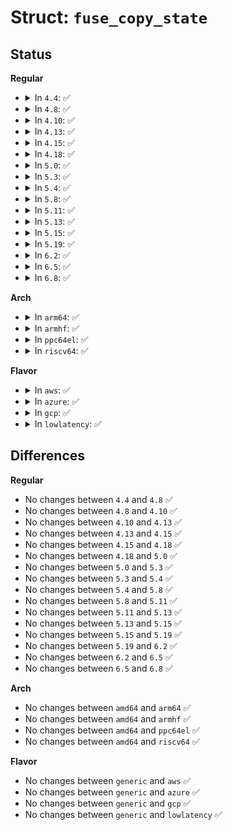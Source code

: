 # Struct: <code>fuse_copy_state</code>

## Status
<b>Regular</b>
<ul>
<li>
<details>
<summary>In <code>4.4</code>: ✅</summary>

```c
struct fuse_copy_state {
    int write;
    struct fuse_req *req;
    struct iov_iter *iter;
    struct pipe_buffer *pipebufs;
    struct pipe_buffer *currbuf;
    struct pipe_inode_info *pipe;
    long unsigned int nr_segs;
    struct page *pg;
    unsigned int len;
    unsigned int offset;
    unsigned int move_pages;
};
```
</details>
</li>
<li>
<details>
<summary>In <code>4.8</code>: ✅</summary>

```c
struct fuse_copy_state {
    int write;
    struct fuse_req *req;
    struct iov_iter *iter;
    struct pipe_buffer *pipebufs;
    struct pipe_buffer *currbuf;
    struct pipe_inode_info *pipe;
    long unsigned int nr_segs;
    struct page *pg;
    unsigned int len;
    unsigned int offset;
    unsigned int move_pages;
};
```
</details>
</li>
<li>
<details>
<summary>In <code>4.10</code>: ✅</summary>

```c
struct fuse_copy_state {
    int write;
    struct fuse_req *req;
    struct iov_iter *iter;
    struct pipe_buffer *pipebufs;
    struct pipe_buffer *currbuf;
    struct pipe_inode_info *pipe;
    long unsigned int nr_segs;
    struct page *pg;
    unsigned int len;
    unsigned int offset;
    unsigned int move_pages;
};
```
</details>
</li>
<li>
<details>
<summary>In <code>4.13</code>: ✅</summary>

```c
struct fuse_copy_state {
    int write;
    struct fuse_req *req;
    struct iov_iter *iter;
    struct pipe_buffer *pipebufs;
    struct pipe_buffer *currbuf;
    struct pipe_inode_info *pipe;
    long unsigned int nr_segs;
    struct page *pg;
    unsigned int len;
    unsigned int offset;
    unsigned int move_pages;
};
```
</details>
</li>
<li>
<details>
<summary>In <code>4.15</code>: ✅</summary>

```c
struct fuse_copy_state {
    int write;
    struct fuse_req *req;
    struct iov_iter *iter;
    struct pipe_buffer *pipebufs;
    struct pipe_buffer *currbuf;
    struct pipe_inode_info *pipe;
    long unsigned int nr_segs;
    struct page *pg;
    unsigned int len;
    unsigned int offset;
    unsigned int move_pages;
};
```
</details>
</li>
<li>
<details>
<summary>In <code>4.18</code>: ✅</summary>

```c
struct fuse_copy_state {
    int write;
    struct fuse_req *req;
    struct iov_iter *iter;
    struct pipe_buffer *pipebufs;
    struct pipe_buffer *currbuf;
    struct pipe_inode_info *pipe;
    long unsigned int nr_segs;
    struct page *pg;
    unsigned int len;
    unsigned int offset;
    unsigned int move_pages;
};
```
</details>
</li>
<li>
<details>
<summary>In <code>5.0</code>: ✅</summary>

```c
struct fuse_copy_state {
    int write;
    struct fuse_req *req;
    struct iov_iter *iter;
    struct pipe_buffer *pipebufs;
    struct pipe_buffer *currbuf;
    struct pipe_inode_info *pipe;
    long unsigned int nr_segs;
    struct page *pg;
    unsigned int len;
    unsigned int offset;
    unsigned int move_pages;
};
```
</details>
</li>
<li>
<details>
<summary>In <code>5.3</code>: ✅</summary>

```c
struct fuse_copy_state {
    int write;
    struct fuse_req *req;
    struct iov_iter *iter;
    struct pipe_buffer *pipebufs;
    struct pipe_buffer *currbuf;
    struct pipe_inode_info *pipe;
    long unsigned int nr_segs;
    struct page *pg;
    unsigned int len;
    unsigned int offset;
    unsigned int move_pages;
};
```
</details>
</li>
<li>
<details>
<summary>In <code>5.4</code>: ✅</summary>

```c
struct fuse_copy_state {
    int write;
    struct fuse_req *req;
    struct iov_iter *iter;
    struct pipe_buffer *pipebufs;
    struct pipe_buffer *currbuf;
    struct pipe_inode_info *pipe;
    long unsigned int nr_segs;
    struct page *pg;
    unsigned int len;
    unsigned int offset;
    unsigned int move_pages;
};
```
</details>
</li>
<li>
<details>
<summary>In <code>5.8</code>: ✅</summary>

```c
struct fuse_copy_state {
    int write;
    struct fuse_req *req;
    struct iov_iter *iter;
    struct pipe_buffer *pipebufs;
    struct pipe_buffer *currbuf;
    struct pipe_inode_info *pipe;
    long unsigned int nr_segs;
    struct page *pg;
    unsigned int len;
    unsigned int offset;
    unsigned int move_pages;
};
```
</details>
</li>
<li>
<details>
<summary>In <code>5.11</code>: ✅</summary>

```c
struct fuse_copy_state {
    int write;
    struct fuse_req *req;
    struct iov_iter *iter;
    struct pipe_buffer *pipebufs;
    struct pipe_buffer *currbuf;
    struct pipe_inode_info *pipe;
    long unsigned int nr_segs;
    struct page *pg;
    unsigned int len;
    unsigned int offset;
    unsigned int move_pages;
};
```
</details>
</li>
<li>
<details>
<summary>In <code>5.13</code>: ✅</summary>

```c
struct fuse_copy_state {
    int write;
    struct fuse_req *req;
    struct iov_iter *iter;
    struct pipe_buffer *pipebufs;
    struct pipe_buffer *currbuf;
    struct pipe_inode_info *pipe;
    long unsigned int nr_segs;
    struct page *pg;
    unsigned int len;
    unsigned int offset;
    unsigned int move_pages;
};
```
</details>
</li>
<li>
<details>
<summary>In <code>5.15</code>: ✅</summary>

```c
struct fuse_copy_state {
    int write;
    struct fuse_req *req;
    struct iov_iter *iter;
    struct pipe_buffer *pipebufs;
    struct pipe_buffer *currbuf;
    struct pipe_inode_info *pipe;
    long unsigned int nr_segs;
    struct page *pg;
    unsigned int len;
    unsigned int offset;
    unsigned int move_pages;
};
```
</details>
</li>
<li>
<details>
<summary>In <code>5.19</code>: ✅</summary>

```c
struct fuse_copy_state {
    int write;
    struct fuse_req *req;
    struct iov_iter *iter;
    struct pipe_buffer *pipebufs;
    struct pipe_buffer *currbuf;
    struct pipe_inode_info *pipe;
    long unsigned int nr_segs;
    struct page *pg;
    unsigned int len;
    unsigned int offset;
    unsigned int move_pages;
};
```
</details>
</li>
<li>
<details>
<summary>In <code>6.2</code>: ✅</summary>

```c
struct fuse_copy_state {
    int write;
    struct fuse_req *req;
    struct iov_iter *iter;
    struct pipe_buffer *pipebufs;
    struct pipe_buffer *currbuf;
    struct pipe_inode_info *pipe;
    long unsigned int nr_segs;
    struct page *pg;
    unsigned int len;
    unsigned int offset;
    unsigned int move_pages;
};
```
</details>
</li>
<li>
<details>
<summary>In <code>6.5</code>: ✅</summary>

```c
struct fuse_copy_state {
    int write;
    struct fuse_req *req;
    struct iov_iter *iter;
    struct pipe_buffer *pipebufs;
    struct pipe_buffer *currbuf;
    struct pipe_inode_info *pipe;
    long unsigned int nr_segs;
    struct page *pg;
    unsigned int len;
    unsigned int offset;
    unsigned int move_pages;
};
```
</details>
</li>
<li>
<details>
<summary>In <code>6.8</code>: ✅</summary>

```c
struct fuse_copy_state {
    int write;
    struct fuse_req *req;
    struct iov_iter *iter;
    struct pipe_buffer *pipebufs;
    struct pipe_buffer *currbuf;
    struct pipe_inode_info *pipe;
    long unsigned int nr_segs;
    struct page *pg;
    unsigned int len;
    unsigned int offset;
    unsigned int move_pages;
};
```
</details>
</li>
</ul>
<b>Arch</b>
<ul>
<li>
<details>
<summary>In <code>arm64</code>: ✅</summary>

```c
struct fuse_copy_state {
    int write;
    struct fuse_req *req;
    struct iov_iter *iter;
    struct pipe_buffer *pipebufs;
    struct pipe_buffer *currbuf;
    struct pipe_inode_info *pipe;
    long unsigned int nr_segs;
    struct page *pg;
    unsigned int len;
    unsigned int offset;
    unsigned int move_pages;
};
```
</details>
</li>
<li>
<details>
<summary>In <code>armhf</code>: ✅</summary>

```c
struct fuse_copy_state {
    int write;
    struct fuse_req *req;
    struct iov_iter *iter;
    struct pipe_buffer *pipebufs;
    struct pipe_buffer *currbuf;
    struct pipe_inode_info *pipe;
    long unsigned int nr_segs;
    struct page *pg;
    unsigned int len;
    unsigned int offset;
    unsigned int move_pages;
};
```
</details>
</li>
<li>
<details>
<summary>In <code>ppc64el</code>: ✅</summary>

```c
struct fuse_copy_state {
    int write;
    struct fuse_req *req;
    struct iov_iter *iter;
    struct pipe_buffer *pipebufs;
    struct pipe_buffer *currbuf;
    struct pipe_inode_info *pipe;
    long unsigned int nr_segs;
    struct page *pg;
    unsigned int len;
    unsigned int offset;
    unsigned int move_pages;
};
```
</details>
</li>
<li>
<details>
<summary>In <code>riscv64</code>: ✅</summary>

```c
struct fuse_copy_state {
    int write;
    struct fuse_req *req;
    struct iov_iter *iter;
    struct pipe_buffer *pipebufs;
    struct pipe_buffer *currbuf;
    struct pipe_inode_info *pipe;
    long unsigned int nr_segs;
    struct page *pg;
    unsigned int len;
    unsigned int offset;
    unsigned int move_pages;
};
```
</details>
</li>
</ul>
<b>Flavor</b>
<ul>
<li>
<details>
<summary>In <code>aws</code>: ✅</summary>

```c
struct fuse_copy_state {
    int write;
    struct fuse_req *req;
    struct iov_iter *iter;
    struct pipe_buffer *pipebufs;
    struct pipe_buffer *currbuf;
    struct pipe_inode_info *pipe;
    long unsigned int nr_segs;
    struct page *pg;
    unsigned int len;
    unsigned int offset;
    unsigned int move_pages;
};
```
</details>
</li>
<li>
<details>
<summary>In <code>azure</code>: ✅</summary>

```c
struct fuse_copy_state {
    int write;
    struct fuse_req *req;
    struct iov_iter *iter;
    struct pipe_buffer *pipebufs;
    struct pipe_buffer *currbuf;
    struct pipe_inode_info *pipe;
    long unsigned int nr_segs;
    struct page *pg;
    unsigned int len;
    unsigned int offset;
    unsigned int move_pages;
};
```
</details>
</li>
<li>
<details>
<summary>In <code>gcp</code>: ✅</summary>

```c
struct fuse_copy_state {
    int write;
    struct fuse_req *req;
    struct iov_iter *iter;
    struct pipe_buffer *pipebufs;
    struct pipe_buffer *currbuf;
    struct pipe_inode_info *pipe;
    long unsigned int nr_segs;
    struct page *pg;
    unsigned int len;
    unsigned int offset;
    unsigned int move_pages;
};
```
</details>
</li>
<li>
<details>
<summary>In <code>lowlatency</code>: ✅</summary>

```c
struct fuse_copy_state {
    int write;
    struct fuse_req *req;
    struct iov_iter *iter;
    struct pipe_buffer *pipebufs;
    struct pipe_buffer *currbuf;
    struct pipe_inode_info *pipe;
    long unsigned int nr_segs;
    struct page *pg;
    unsigned int len;
    unsigned int offset;
    unsigned int move_pages;
};
```
</details>
</li>
</ul>

## Differences
<b>Regular</b>
<ul>
<li>
No changes between <code>4.4</code> and <code>4.8</code> ✅
</li>
<li>
No changes between <code>4.8</code> and <code>4.10</code> ✅
</li>
<li>
No changes between <code>4.10</code> and <code>4.13</code> ✅
</li>
<li>
No changes between <code>4.13</code> and <code>4.15</code> ✅
</li>
<li>
No changes between <code>4.15</code> and <code>4.18</code> ✅
</li>
<li>
No changes between <code>4.18</code> and <code>5.0</code> ✅
</li>
<li>
No changes between <code>5.0</code> and <code>5.3</code> ✅
</li>
<li>
No changes between <code>5.3</code> and <code>5.4</code> ✅
</li>
<li>
No changes between <code>5.4</code> and <code>5.8</code> ✅
</li>
<li>
No changes between <code>5.8</code> and <code>5.11</code> ✅
</li>
<li>
No changes between <code>5.11</code> and <code>5.13</code> ✅
</li>
<li>
No changes between <code>5.13</code> and <code>5.15</code> ✅
</li>
<li>
No changes between <code>5.15</code> and <code>5.19</code> ✅
</li>
<li>
No changes between <code>5.19</code> and <code>6.2</code> ✅
</li>
<li>
No changes between <code>6.2</code> and <code>6.5</code> ✅
</li>
<li>
No changes between <code>6.5</code> and <code>6.8</code> ✅
</li>
</ul>
<b>Arch</b>
<ul>
<li>
No changes between <code>amd64</code> and <code>arm64</code> ✅
</li>
<li>
No changes between <code>amd64</code> and <code>armhf</code> ✅
</li>
<li>
No changes between <code>amd64</code> and <code>ppc64el</code> ✅
</li>
<li>
No changes between <code>amd64</code> and <code>riscv64</code> ✅
</li>
</ul>
<b>Flavor</b>
<ul>
<li>
No changes between <code>generic</code> and <code>aws</code> ✅
</li>
<li>
No changes between <code>generic</code> and <code>azure</code> ✅
</li>
<li>
No changes between <code>generic</code> and <code>gcp</code> ✅
</li>
<li>
No changes between <code>generic</code> and <code>lowlatency</code> ✅
</li>
</ul>
